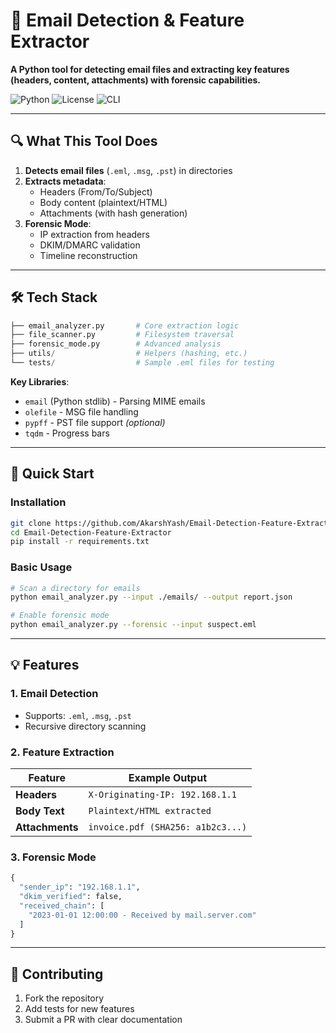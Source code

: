 

# 📧 Email Detection & Feature Extractor  
**A Python tool for detecting email files and extracting key features (headers, content, attachments) with forensic capabilities.**  

![Python](https://img.shields.io/badge/Python-3.8%2B-blue) 
![License](https://img.shields.io/badge/License-MIT-green) 
![CLI](https://img.shields.io/badge/CLI-Yes-brightgreen)

---

## 🔍 **What This Tool Does**  
1. **Detects email files** (`.eml`, `.msg`, `.pst`) in directories  
2. **Extracts metadata**:  
   - Headers (From/To/Subject)  
   - Body content (plaintext/HTML)  
   - Attachments (with hash generation)  
3. **Forensic Mode**:  
   - IP extraction from headers  
   - DKIM/DMARC validation  
   - Timeline reconstruction  

---

## 🛠️ **Tech Stack**  
```python
├── email_analyzer.py       # Core extraction logic
├── file_scanner.py         # Filesystem traversal  
├── forensic_mode.py        # Advanced analysis  
├── utils/                  # Helpers (hashing, etc.)
└── tests/                  # Sample .eml files for testing
```

**Key Libraries**:  
- `email` (Python stdlib) - Parsing MIME emails  
- `olefile` - MSG file handling  
- `pypff` - PST file support *(optional)*  
- `tqdm` - Progress bars  

---

## 🚀 **Quick Start**  

### Installation  
```bash
git clone https://github.com/AkarshYash/Email-Detection-Feature-Extractor.git
cd Email-Detection-Feature-Extractor
pip install -r requirements.txt
```

### Basic Usage  
```bash
# Scan a directory for emails
python email_analyzer.py --input ./emails/ --output report.json

# Enable forensic mode
python email_analyzer.py --forensic --input suspect.eml
```

---

## 💡 **Features**  

### **1. Email Detection**  
- Supports: `.eml`, `.msg`, `.pst`  
- Recursive directory scanning  

### **2. Feature Extraction**  
| Feature          | Example Output |  
|------------------|----------------|  
| **Headers**      | `X-Originating-IP: 192.168.1.1` |  
| **Body Text**    | `Plaintext/HTML extracted` |  
| **Attachments**  | `invoice.pdf (SHA256: a1b2c3...)` |  

### **3. Forensic Mode**  
```python
{
  "sender_ip": "192.168.1.1",
  "dkim_verified": false,
  "received_chain": [
    "2023-01-01 12:00:00 - Received by mail.server.com"
  ]
}
```



---

## 🤝 **Contributing**  
1. Fork the repository  
2. Add tests for new features  
3. Submit a PR with clear documentation  
